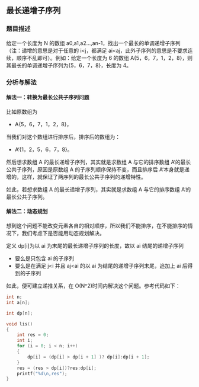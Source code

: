 ## 最长递增子序列

### 题目描述

给定一个长度为 N 的数组 a0,a1,a2...,an-1，找出一个最长的单调递增子序列（注：递增的意思是对于任意的 i<j，都满足 ai<aj，此外子序列的意思是不要求连续，顺序不乱即可）。例如：给定一个长度为 6 的数组 A{5，6，7，1，2，8}，则其最长的单调递增子序列为{5，6，7，8}，长度为 4。

### 分析与解法

#### 解法一：转换为最长公共子序列问题

比如原数组为

- A{5，6，7，1，2，8}，

当我们对这个数组进行排序后，排序后的数组为：

- A‘{1，2，5，6，7，8}。

然后想求数组 A 的最长递增子序列，其实就是求数组 A 与它的排序数组 A‘的最长公共子序列，原因是原数组 A 的子序列顺序保持不变，而且排序后 A‘本身就是递增的，这样，就保证了两序列的最长公共子序列的递增特性。

如此，若想求数组 A 的最长递增子序列，其实就是求数组 A 与它的排序数组 A‘的最长公共子序列。

#### 解法二：动态规划

想到这个问题不能改变元素各自的相对顺序，所以我们不能排序，在不能排序的情况下，我们考虑下是否能用动态规划解决。

定义 dp[i]为以 ai 为末尾的最长递增子序列的长度，故以 ai 结尾的递增子序列

- 要么是只包含 ai 的子序列
- 要么是在满足 j<i 并且 aj<ai 的以 ai 为结尾的递增子序列末尾，追加上 ai 后得到的子序列

如此，便可建立递推关系，在 O(N^2)时间内解决这个问题。参考代码如下：

```c
int n;
int a[n];

int dp[n];

void lis()
{
	int res = 0;
	int i;
	for (i = 0; i < n; i++)
	{
		dp[i] = (dp[i] > dp[i + 1] )? dp[i]:dp[i + 1];
	}
	res = (res > dp[i])?res:dp[i];
	printf("%d\n,res");
}
```
